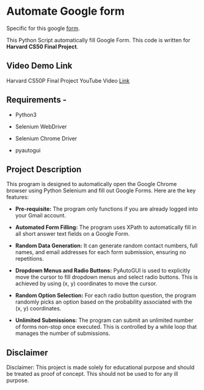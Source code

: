 # Automate Google form

Specific for this google [form](https://docs.google.com/forms/d/e/1FAIpQLScGeZlDpHIDETBqFf-dabEpW-OV6Sd0nMeJGlC0olYuT2hySA/viewform?usp=sf_link).

This Python Script automatically fill Google Form.
This code is written for **Harvard CS50 Final Project**.


## Video Demo Link
Harvard CS50P Final Project YouTube Video [Link]()


## Requirements -
- Python3

- Selenium WebDriver

- Selenium Chrome Driver

- pyautogui


## Project Description

This program is designed to automatically open the Google Chrome browser using Python Selenium and fill out Google Forms. Here are the key features:

- **Pre-requisite:** The program only functions if you are already logged into your Gmail account.

- **Automated Form Filling:** The program uses XPath to automatically fill in all short answer text fields on a Google Form.

- **Random Data Generation:** It can generate random contact numbers, full names, and email addresses for each form submission, ensuring no repetitions.

- **Dropdown Menus and Radio Buttons:** PyAutoGUI is used to explicitly move the cursor to fill dropdown menus and select radio buttons. This is achieved by using (x, y) coordinates to move the cursor.

- **Random Option Selection:** For each radio button question, the program randomly picks an option based on the probability associated with the (x, y) coordinates.

- **Unlimited Submissions:** The program can submit an unlimited number of forms non-stop once executed. This is controlled by a while loop that manages the number of submissions.


## Disclaimer

Disclaimer: This project is made solely for educational purpose and should be treated as proof of concept. This should not be used to for any ill purpose.
